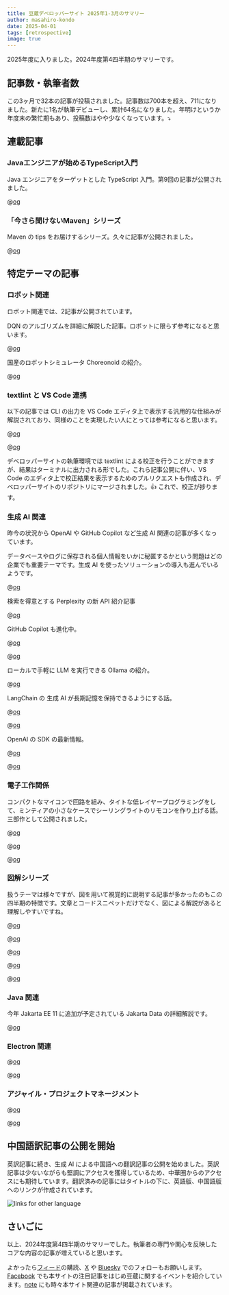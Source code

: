 ```yaml
---
title: 豆蔵デベロッパーサイト 2025年1-3月のサマリー
author: masahiro-kondo
date: 2025-04-01
tags: [retrospective]
image: true
---
```


2025年度に入りました。2024年度第4四半期のサマリーです。

## 記事数・執筆者数
この3ヶ月で32本の記事が投稿されました。記事数は700本を超え、711になりました。新たに1名が執筆デビューし、累計64名になりました。年明けというか年度末の繁忙期もあり、投稿数はやや少なくなっています。⤵️

## 連載記事

### Javaエンジニアが始めるTypeScript入門
Java エンジニアをターゲットとした TypeScript 入門。第9回の記事が公開されました。

@[og](/typescript-intro/introduction-to-typescript-for-java-engineer_generics/)

### 「今さら聞けないMaven」シリーズ
Maven の tips をお届けするシリーズ。久々に記事が公開されました。

@[og](/blogs/2025/03/30/maven-java24-warning/)

## 特定テーマの記事

### ロボット関連
ロボット関連では、2記事が公開されています。

DQN のアルゴリズムを詳細に解説した記事。ロボットに限らず参考になると思います。

@[og](/robotics/rl/rl_for_robot/)

国産のロボットシミュレータ Choreonoid の紹介。

@[og](/robotics/choreonoid/choreonoid_part1/)


### textlint と VS Code 連携
以下の記事では CLI の出力を VS Code エディタ上で表示する汎用的な仕組みが解説されており、同様のことを実現したい人にとっては参考になると思います。

@[og](/blogs/2025/01/24/vscode-problemmatcher/)

@[og](/blogs/2025/01/27/textlint-tuning-allowlist/)

デベロッパーサイトの執筆環境では textlint による校正を行うことができますが、結果はターミナルに出力される形でした。これら記事公開に伴い、VS Code のエディタ上で校正結果を表示するためのプルリクエストも作成され、デベロッパーサイトのリポジトリにマージされました。👍 これで、校正が捗ります。

### 生成 AI 関連
昨今の状況から OpenAI や GitHub Copilot など生成 AI 関連の記事が多くなっています。

データベースやログに保存される個人情報をいかに秘匿するかという問題はどの企業でも重要テーマです。生成 AI を使ったソリューションの導入も進んでいるようです。

@[og](/blogs/2025/01/04/presidio-intro/)

検索を得意とする Perplexity の新 API 紹介記事

@[og](/blogs/2025/01/22/perplexity-sonar-intro/)

GitHub Copilot も進化中。

@[og](/blogs/2025/02/15/refactor-code-with-github-copilot-edits/)

@[og](/blogs/2025/02/16/try-github-copilot-agent/)

ローカルで手軽に LLM を実行できる Ollama の紹介。

@[og](/blogs/2025/02/20/ollama_local_llm/)

LangChain の 生成 AI が長期記憶を保持できるようにする話。

@[og](/blogs/2025/02/26/langmem-intro/)

@[og](/blogs/2025/03/12/langmem-aurora-pgvector/)

OpenAI の SDK の最新情報。

@[og](/blogs/2025/03/19/openai-responses-api-filesearch/)

@[og](/blogs/2025/03/23/openai-agents-sdk-intro/)

### 電子工作関係
コンパクトなマイコンで回路を組み、タイトな低レイヤープログラミングをして、ミンティアの小さなケースでシーリングライトのリモコンを作り上げる話。三部作として公開されました。

@[og](/blogs/2025/03/28/ir-remote-control-with-attiny13a_epi1/)

@[og](/blogs/2025/03/28/ir-remote-control-with-attiny13a_epi2/)

@[og](/blogs/2025/03/28/ir-remote-control-with-attiny13a_epi3/)

### 図解シリーズ

扱うテーマは様々ですが、図を用いて視覚的に説明する記事が多かったのもこの四半期の特徴です。文章とコードスニペットだけでなく、図による解説があると理解しやすいですね。

@[og](/blogs/2025/01/10/go-conc/)

@[og](/blogs/2025/01/17/cycle-postgres/)

@[og](/blogs/2025/01/22/build_system_ninja/)

@[og](/blogs/2025/02/07/bgp-simulation/)

@[og](/blogs/2025/02/14/bgp-simulation-2/)

### Java 関連
今年 Jakarta EE 11 に追加が予定されている Jakarta Data の詳細解説です。

@[og](/blogs/2025/03/12/getting-started-with-jakarta-data-1/)

### Electron 関連
@[og](/blogs/2025/01/07/build-context-menu-in-electron-app/)

@[og](/blogs/2025/03/31/electron-v35-service-worker-preload-scripts/)

### アジャイル・プロジェクトマネージメント
@[og](/blogs/2025/03/24/what_is_project_management/)

@[og](/blogs/2025/03/27/scrum-books/)

## 中国語訳記事の公開を開始
英訳記事に続き、生成 AI による中国語への翻訳記事の公開を始めました。英訳記事は少ないながらも堅調にアクセスを獲得しているため、中華圏からのアクセスにも期待しています。翻訳済みの記事にはタイトルの下に、英語版、中国語版へのリンクが作成されています。

![links for other language](https://i.gyazo.com/d8c0a63051e5e820a2133ace0a00d049.png)

## さいごに
以上、2024年度第4四半期のサマリーでした。執筆者の専門や関心を反映したコアな内容の記事が増えていると思います。

よかったら[フィード](/feed/)の購読、[X](https://x.com/MamezouDev) や [Bluesky](https://bsky.app/profile/mamezoudev.bsky.social) でのフォローもお願いします。[Facebook](https://www.facebook.com/mamezou.jp) でも本サイトの注目記事をはじめ豆蔵に関するイベントを紹介しています。[note](https://note.com/mamezou_info) にも時々本サイト関連の記事が掲載されています。
